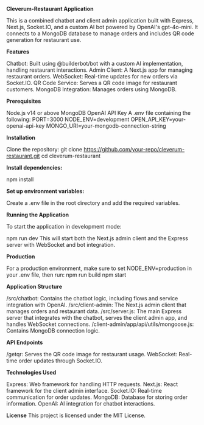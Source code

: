 **Cleverum-Restaurant Application**

This is a combined chatbot and client admin application built with Express, Next.js, Socket.IO, and a custom AI bot powered by OpenAI's gpt-4o-mini. 
It connects to a MongoDB database to manage orders and includes QR code generation for restaurant use.

**Features**

Chatbot: Built using @builderbot/bot with a custom AI implementation, handling restaurant interactions.
Admin Client: A Next.js app for managing restaurant orders.
WebSocket: Real-time updates for new orders via Socket.IO.
QR Code Service: Serves a QR code image for restaurant customers.
MongoDB Integration: Manages orders using MongoDB.

**Prerequisites**

Node.js v14 or above
MongoDB
OpenAI API Key
A .env file containing the following:
PORT=3000
NODE_ENV=development
OPEN_API_KEY=your-openai-api-key
MONGO_URI=your-mongodb-connection-string

**Installation**

Clone the repository:
git clone https://github.com/your-repo/cleverum-restaurant.git
cd cleverum-restaurant

**Install dependencies:**

npm install

**Set up environment variables:**

Create a .env file in the root directory and add the required variables.

**Running the Application**

To start the application in development mode:

npm run dev
This will start both the Next.js admin client and the Express server with WebSocket and bot integration.

**Production**

For a production environment, make sure to set NODE_ENV=production in your .env file, then run:
npm run build
npm start

**Application Structure**

/src/chatbot: Contains the chatbot logic, including flows and service integration with OpenAI.
/src/client-admin: The Next.js admin client that manages orders and restaurant data.
/src/server.js: The main Express server that integrates with the chatbot, serves the client admin app, and handles WebSocket connections.
/client-admin/app/api/utils/mongoose.js: Contains MongoDB connection logic.

**API Endpoints**

/getqr: Serves the QR code image for restaurant usage.
WebSocket: Real-time order updates through Socket.IO.

**Technologies Used**

Express: Web framework for handling HTTP requests.
Next.js: React framework for the client admin interface.
Socket.IO: Real-time communication for order updates.
MongoDB: Database for storing order information.
OpenAI: AI integration for chatbot interactions.

**License**
This project is licensed under the MIT License.

